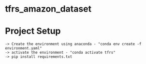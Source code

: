# tfrs_amazon_dataset
# Project Setup
    -> Create the environment using anaconda - "conda env create -f environment.yaml"
    -> activate the environment - "conda activate tfrs"
    -> pip install requirements.txt